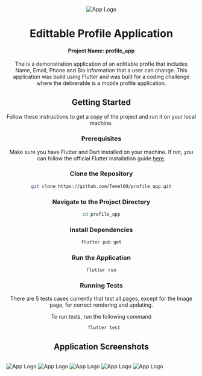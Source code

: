 <div style="text-align: center;">

![App Logo](/assets/ProfileLogo_128.png)

# Edittable Profile Application

#### Project Name: profile_app

The is a demonstration application of an edittable profie that includes Name, Email, Phone and Bio information that a user can change. This application was build using Flutter and was built for a coding challenge where the deliverable is a mobile profile application.

## Getting Started

Follow these instructions to get a copy of the project and run it on your local machine.

### Prerequisites

Make sure you have Flutter and Dart installed on your machine. If not, you can follow the official Flutter installation guide [here](https://flutter.dev/docs/get-started/install).

### Clone the Repository

```bash
git clone https://github.com/Temel00/profile_app.git
```

### Navigate to the Project Directory

```bash
cd profile_app
```

### Install Dependencies

```bash
flutter pub get
```

### Run the Application

```bash
flutter run
```

### Running Tests

There are 5 tests cases currently that test all pages, except for the Image page, for correct rendering and updating.

To run tests, run the following command

```bash
  flutter test
```

## Application Screenshots

<div style="display: flex;">

![App Logo](/assets/HomeScreenInitial.png)
![App Logo](/assets/NameScreenInitial.png)
![App Logo](/assets/PhoneScreenInitial.png)
![App Logo](/assets/EmailScreenInitial.png)
![App Logo](/assets/BioScreenInitial.png)

</div>

</div>
